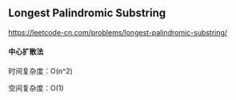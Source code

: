 ## Longest Palindromic Substring

https://leetcode-cn.com/problems/longest-palindromic-substring/

#### 中心扩散法

时间复杂度：O(n^2)

空间复杂度：O(1)
